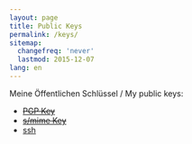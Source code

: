 ```yaml
---
layout: page
title: Public Keys
permalink: /keys/
sitemap:
  changefreq: 'never'
  lastmod: 2015-12-07
lang: en
---
```


Meine Öffentlichen Schlüssel / My public keys:

* ~~[PGP Key][pgp]~~
* ~~[s/mime Key][mime]~~
* [ssh][ssh]


[pgp]: {{site.baseurl}}/mailATjschpp.de.asc
[mime]: {{site.baseurl}}/mailATjschpp.de.cer
[ssh]: {{site.baseurl}}/public.key
